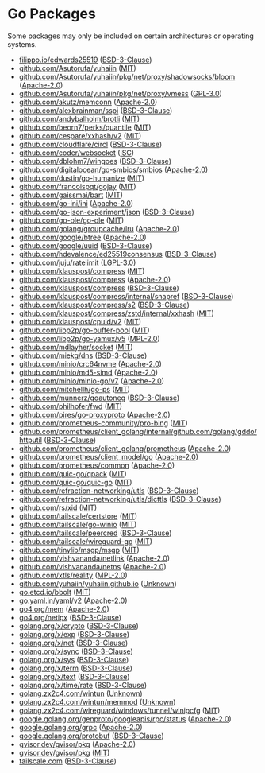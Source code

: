 # Go Packages

Some packages may only be included on certain architectures or operating systems.

- [filippo.io/edwards25519](https://pkg.go.dev/filippo.io/edwards25519) ([BSD-3-Clause](https://github.com/FiloSottile/edwards25519/blob/v1.1.0/LICENSE))
- [github.com/Asutorufa/yuhaiin](https://pkg.go.dev/github.com/Asutorufa/yuhaiin) ([MIT](https://github.com/Asutorufa/yuhaiin/blob/HEAD/LICENSE))
- [github.com/Asutorufa/yuhaiin/pkg/net/proxy/shadowsocks/bloom](https://pkg.go.dev/github.com/Asutorufa/yuhaiin/pkg/net/proxy/shadowsocks/bloom) ([Apache-2.0](https://github.com/Asutorufa/yuhaiin/blob/HEAD/pkg/net/proxy/shadowsocks/bloom/LICENSE))
- [github.com/Asutorufa/yuhaiin/pkg/net/proxy/vmess](https://pkg.go.dev/github.com/Asutorufa/yuhaiin/pkg/net/proxy/vmess) ([GPL-3.0](https://github.com/Asutorufa/yuhaiin/blob/HEAD/pkg/net/proxy/vmess/LICENSE))
- [github.com/akutz/memconn](https://pkg.go.dev/github.com/akutz/memconn) ([Apache-2.0](https://github.com/akutz/memconn/blob/v0.1.0/LICENSE))
- [github.com/alexbrainman/sspi](https://pkg.go.dev/github.com/alexbrainman/sspi) ([BSD-3-Clause](https://github.com/alexbrainman/sspi/blob/1a75b4708caa/LICENSE))
- [github.com/andybalholm/brotli](https://pkg.go.dev/github.com/andybalholm/brotli) ([MIT](https://github.com/andybalholm/brotli/blob/v1.2.0/LICENSE))
- [github.com/beorn7/perks/quantile](https://pkg.go.dev/github.com/beorn7/perks/quantile) ([MIT](https://github.com/beorn7/perks/blob/v1.0.1/LICENSE))
- [github.com/cespare/xxhash/v2](https://pkg.go.dev/github.com/cespare/xxhash/v2) ([MIT](https://github.com/cespare/xxhash/blob/v2.3.0/LICENSE.txt))
- [github.com/cloudflare/circl](https://pkg.go.dev/github.com/cloudflare/circl) ([BSD-3-Clause](https://github.com/cloudflare/circl/blob/v1.6.1/LICENSE))
- [github.com/coder/websocket](https://pkg.go.dev/github.com/coder/websocket) ([ISC](https://github.com/coder/websocket/blob/v1.8.12/LICENSE.txt))
- [github.com/dblohm7/wingoes](https://pkg.go.dev/github.com/dblohm7/wingoes) ([BSD-3-Clause](https://github.com/dblohm7/wingoes/blob/a09d6be7affa/LICENSE))
- [github.com/digitalocean/go-smbios/smbios](https://pkg.go.dev/github.com/digitalocean/go-smbios/smbios) ([Apache-2.0](https://github.com/digitalocean/go-smbios/blob/390a4f403a8e/LICENSE.md))
- [github.com/dustin/go-humanize](https://pkg.go.dev/github.com/dustin/go-humanize) ([MIT](https://github.com/dustin/go-humanize/blob/v1.0.1/LICENSE))
- [github.com/francoispqt/gojay](https://pkg.go.dev/github.com/francoispqt/gojay) ([MIT](https://github.com/francoispqt/gojay/blob/v1.2.13/LICENSE))
- [github.com/gaissmai/bart](https://pkg.go.dev/github.com/gaissmai/bart) ([MIT](https://github.com/gaissmai/bart/blob/v0.18.0/LICENSE))
- [github.com/go-ini/ini](https://pkg.go.dev/github.com/go-ini/ini) ([Apache-2.0](https://github.com/go-ini/ini/blob/v1.67.0/LICENSE))
- [github.com/go-json-experiment/json](https://pkg.go.dev/github.com/go-json-experiment/json) ([BSD-3-Clause](https://github.com/go-json-experiment/json/blob/ebf49471dced/LICENSE))
- [github.com/go-ole/go-ole](https://pkg.go.dev/github.com/go-ole/go-ole) ([MIT](https://github.com/go-ole/go-ole/blob/v1.3.0/LICENSE))
- [github.com/golang/groupcache/lru](https://pkg.go.dev/github.com/golang/groupcache/lru) ([Apache-2.0](https://github.com/golang/groupcache/blob/41bb18bfe9da/LICENSE))
- [github.com/google/btree](https://pkg.go.dev/github.com/google/btree) ([Apache-2.0](https://github.com/google/btree/blob/v1.1.2/LICENSE))
- [github.com/google/uuid](https://pkg.go.dev/github.com/google/uuid) ([BSD-3-Clause](https://github.com/google/uuid/blob/v1.6.0/LICENSE))
- [github.com/hdevalence/ed25519consensus](https://pkg.go.dev/github.com/hdevalence/ed25519consensus) ([BSD-3-Clause](https://github.com/hdevalence/ed25519consensus/blob/v0.2.0/LICENSE))
- [github.com/juju/ratelimit](https://pkg.go.dev/github.com/juju/ratelimit) ([LGPL-3.0](https://github.com/juju/ratelimit/blob/v1.0.2/LICENSE))
- [github.com/klauspost/compress](https://pkg.go.dev/github.com/klauspost/compress) ([MIT](https://github.com/klauspost/compress/blob/v1.18.0/LICENSE))
- [github.com/klauspost/compress](https://pkg.go.dev/github.com/klauspost/compress) ([Apache-2.0](https://github.com/klauspost/compress/blob/v1.18.0/LICENSE))
- [github.com/klauspost/compress](https://pkg.go.dev/github.com/klauspost/compress) ([BSD-3-Clause](https://github.com/klauspost/compress/blob/v1.18.0/LICENSE))
- [github.com/klauspost/compress/internal/snapref](https://pkg.go.dev/github.com/klauspost/compress/internal/snapref) ([BSD-3-Clause](https://github.com/klauspost/compress/blob/v1.18.0/internal/snapref/LICENSE))
- [github.com/klauspost/compress/s2](https://pkg.go.dev/github.com/klauspost/compress/s2) ([BSD-3-Clause](https://github.com/klauspost/compress/blob/v1.18.0/s2/LICENSE))
- [github.com/klauspost/compress/zstd/internal/xxhash](https://pkg.go.dev/github.com/klauspost/compress/zstd/internal/xxhash) ([MIT](https://github.com/klauspost/compress/blob/v1.18.0/zstd/internal/xxhash/LICENSE.txt))
- [github.com/klauspost/cpuid/v2](https://pkg.go.dev/github.com/klauspost/cpuid/v2) ([MIT](https://github.com/klauspost/cpuid/blob/v2.3.0/LICENSE))
- [github.com/libp2p/go-buffer-pool](https://pkg.go.dev/github.com/libp2p/go-buffer-pool) ([MIT](https://github.com/libp2p/go-buffer-pool/blob/v0.1.0/LICENSE))
- [github.com/libp2p/go-yamux/v5](https://pkg.go.dev/github.com/libp2p/go-yamux/v5) ([MPL-2.0](https://github.com/libp2p/go-yamux/blob/v5.1.0/LICENSE))
- [github.com/mdlayher/socket](https://pkg.go.dev/github.com/mdlayher/socket) ([MIT](https://github.com/mdlayher/socket/blob/v0.5.1/LICENSE.md))
- [github.com/miekg/dns](https://pkg.go.dev/github.com/miekg/dns) ([BSD-3-Clause](https://github.com/miekg/dns/blob/v1.1.68/LICENSE))
- [github.com/minio/crc64nvme](https://pkg.go.dev/github.com/minio/crc64nvme) ([Apache-2.0](https://github.com/minio/crc64nvme/blob/v1.1.1/LICENSE))
- [github.com/minio/md5-simd](https://pkg.go.dev/github.com/minio/md5-simd) ([Apache-2.0](https://github.com/minio/md5-simd/blob/v1.1.2/LICENSE))
- [github.com/minio/minio-go/v7](https://pkg.go.dev/github.com/minio/minio-go/v7) ([Apache-2.0](https://github.com/minio/minio-go/blob/v7.0.95/LICENSE))
- [github.com/mitchellh/go-ps](https://pkg.go.dev/github.com/mitchellh/go-ps) ([MIT](https://github.com/mitchellh/go-ps/blob/v1.0.0/LICENSE.md))
- [github.com/munnerz/goautoneg](https://pkg.go.dev/github.com/munnerz/goautoneg) ([BSD-3-Clause](https://github.com/munnerz/goautoneg/blob/a7dc8b61c822/LICENSE))
- [github.com/philhofer/fwd](https://pkg.go.dev/github.com/philhofer/fwd) ([MIT](https://github.com/philhofer/fwd/blob/v1.2.0/LICENSE.md))
- [github.com/pires/go-proxyproto](https://pkg.go.dev/github.com/pires/go-proxyproto) ([Apache-2.0](https://github.com/pires/go-proxyproto/blob/v0.8.1/LICENSE))
- [github.com/prometheus-community/pro-bing](https://pkg.go.dev/github.com/prometheus-community/pro-bing) ([MIT](https://github.com/Asutorufa/pro-bing/blob/626d07c0d4ca/LICENSE))
- [github.com/prometheus/client_golang/internal/github.com/golang/gddo/httputil](https://pkg.go.dev/github.com/prometheus/client_golang/internal/github.com/golang/gddo/httputil) ([BSD-3-Clause](https://github.com/prometheus/client_golang/blob/v1.23.2/internal/github.com/golang/gddo/LICENSE))
- [github.com/prometheus/client_golang/prometheus](https://pkg.go.dev/github.com/prometheus/client_golang/prometheus) ([Apache-2.0](https://github.com/prometheus/client_golang/blob/v1.23.2/LICENSE))
- [github.com/prometheus/client_model/go](https://pkg.go.dev/github.com/prometheus/client_model/go) ([Apache-2.0](https://github.com/prometheus/client_model/blob/v0.6.2/LICENSE))
- [github.com/prometheus/common](https://pkg.go.dev/github.com/prometheus/common) ([Apache-2.0](https://github.com/prometheus/common/blob/v0.66.1/LICENSE))
- [github.com/quic-go/qpack](https://pkg.go.dev/github.com/quic-go/qpack) ([MIT](https://github.com/quic-go/qpack/blob/v0.5.1/LICENSE.md))
- [github.com/quic-go/quic-go](https://pkg.go.dev/github.com/quic-go/quic-go) ([MIT](https://github.com/quic-go/quic-go/blob/v0.54.1/LICENSE))
- [github.com/refraction-networking/utls](https://pkg.go.dev/github.com/refraction-networking/utls) ([BSD-3-Clause](https://github.com/refraction-networking/utls/blob/v1.8.0/LICENSE))
- [github.com/refraction-networking/utls/dicttls](https://pkg.go.dev/github.com/refraction-networking/utls/dicttls) ([BSD-3-Clause](https://github.com/refraction-networking/utls/blob/v1.8.0/dicttls/LICENSE))
- [github.com/rs/xid](https://pkg.go.dev/github.com/rs/xid) ([MIT](https://github.com/rs/xid/blob/v1.6.0/LICENSE))
- [github.com/tailscale/certstore](https://pkg.go.dev/github.com/tailscale/certstore) ([MIT](https://github.com/tailscale/certstore/blob/d3fa0460f47e/LICENSE.md))
- [github.com/tailscale/go-winio](https://pkg.go.dev/github.com/tailscale/go-winio) ([MIT](https://github.com/tailscale/go-winio/blob/c4f33415bf55/LICENSE))
- [github.com/tailscale/peercred](https://pkg.go.dev/github.com/tailscale/peercred) ([BSD-3-Clause](https://github.com/tailscale/peercred/blob/35a0c7bd7edc/LICENSE))
- [github.com/tailscale/wireguard-go](https://pkg.go.dev/github.com/tailscale/wireguard-go) ([MIT](https://github.com/tailscale/wireguard-go/blob/1d0488a3d7da/LICENSE))
- [github.com/tinylib/msgp/msgp](https://pkg.go.dev/github.com/tinylib/msgp/msgp) ([MIT](https://github.com/tinylib/msgp/blob/v1.4.0/LICENSE))
- [github.com/vishvananda/netlink](https://pkg.go.dev/github.com/vishvananda/netlink) ([Apache-2.0](https://github.com/vishvananda/netlink/blob/v1.3.1/LICENSE))
- [github.com/vishvananda/netns](https://pkg.go.dev/github.com/vishvananda/netns) ([Apache-2.0](https://github.com/vishvananda/netns/blob/v0.0.5/LICENSE))
- [github.com/xtls/reality](https://pkg.go.dev/github.com/xtls/reality) ([MPL-2.0](https://github.com/xtls/reality/blob/431b6ff8c67c/LICENSE))
- [github.com/yuhaiin/yuhaiin.github.io](https://pkg.go.dev/github.com/yuhaiin/yuhaiin.github.io) ([Unknown](Unknown))
- [go.etcd.io/bbolt](https://pkg.go.dev/go.etcd.io/bbolt) ([MIT](https://github.com/etcd-io/bbolt/blob/v1.4.3/LICENSE))
- [go.yaml.in/yaml/v2](https://pkg.go.dev/go.yaml.in/yaml/v2) ([Apache-2.0](https://github.com/yaml/go-yaml/blob/v2.4.2/LICENSE))
- [go4.org/mem](https://pkg.go.dev/go4.org/mem) ([Apache-2.0](https://github.com/go4org/mem/blob/ae6ca9944745/LICENSE))
- [go4.org/netipx](https://pkg.go.dev/go4.org/netipx) ([BSD-3-Clause](https://github.com/go4org/netipx/blob/fdeea329fbba/LICENSE))
- [golang.org/x/crypto](https://pkg.go.dev/golang.org/x/crypto) ([BSD-3-Clause](https://cs.opensource.google/go/x/crypto/+/v0.42.0:LICENSE))
- [golang.org/x/exp](https://pkg.go.dev/golang.org/x/exp) ([BSD-3-Clause](https://cs.opensource.google/go/x/exp/+/ce4c2cf3:LICENSE))
- [golang.org/x/net](https://pkg.go.dev/golang.org/x/net) ([BSD-3-Clause](https://cs.opensource.google/go/x/net/+/10342476:LICENSE))
- [golang.org/x/sync](https://pkg.go.dev/golang.org/x/sync) ([BSD-3-Clause](https://cs.opensource.google/go/x/sync/+/v0.17.0:LICENSE))
- [golang.org/x/sys](https://pkg.go.dev/golang.org/x/sys) ([BSD-3-Clause](https://cs.opensource.google/go/x/sys/+/v0.36.0:LICENSE))
- [golang.org/x/term](https://pkg.go.dev/golang.org/x/term) ([BSD-3-Clause](https://cs.opensource.google/go/x/term/+/v0.35.0:LICENSE))
- [golang.org/x/text](https://pkg.go.dev/golang.org/x/text) ([BSD-3-Clause](https://cs.opensource.google/go/x/text/+/v0.29.0:LICENSE))
- [golang.org/x/time/rate](https://pkg.go.dev/golang.org/x/time/rate) ([BSD-3-Clause](https://cs.opensource.google/go/x/time/+/v0.13.0:LICENSE))
- [golang.zx2c4.com/wintun](https://pkg.go.dev/golang.zx2c4.com/wintun) ([Unknown](Unknown))
- [golang.zx2c4.com/wintun/memmod](https://pkg.go.dev/golang.zx2c4.com/wintun/memmod) ([Unknown](Unknown))
- [golang.zx2c4.com/wireguard/windows/tunnel/winipcfg](https://pkg.go.dev/golang.zx2c4.com/wireguard/windows/tunnel/winipcfg) ([MIT](https://git.zx2c4.com/wireguard-windows/tree/COPYING?id=8e6558eba666))
- [google.golang.org/genproto/googleapis/rpc/status](https://pkg.go.dev/google.golang.org/genproto/googleapis/rpc/status) ([Apache-2.0](https://github.com/googleapis/go-genproto/blob/97024824d090/googleapis/rpc/LICENSE))
- [google.golang.org/grpc](https://pkg.go.dev/google.golang.org/grpc) ([Apache-2.0](https://github.com/grpc/grpc-go/blob/v1.75.1/LICENSE))
- [google.golang.org/protobuf](https://pkg.go.dev/google.golang.org/protobuf) ([BSD-3-Clause](https://github.com/protocolbuffers/protobuf-go/blob/v1.36.9/LICENSE))
- [gvisor.dev/gvisor/pkg](https://pkg.go.dev/gvisor.dev/gvisor/pkg) ([Apache-2.0](https://github.com/google/gvisor/blob/2a7b5c7dece9/LICENSE))
- [gvisor.dev/gvisor/pkg](https://pkg.go.dev/gvisor.dev/gvisor/pkg) ([MIT](https://github.com/google/gvisor/blob/2a7b5c7dece9/LICENSE))
- [tailscale.com](https://pkg.go.dev/tailscale.com) ([BSD-3-Clause](https://github.com/Asutorufa/tailscale/blob/b929ff53da5e/LICENSE))
